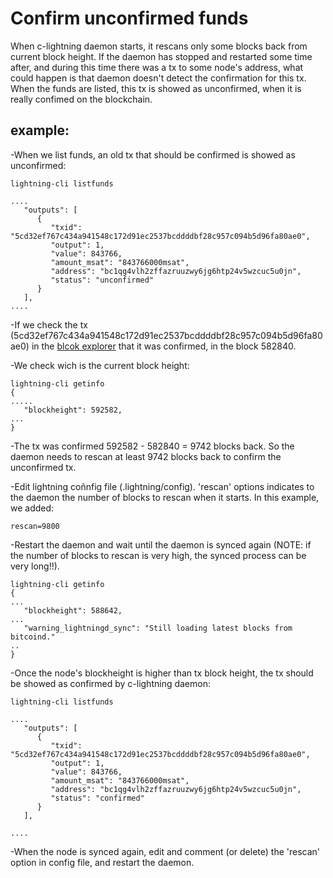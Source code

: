 # Confirm unconfirmed funds

When c-lightning daemon starts, it rescans only some blocks back from current block height. If the daemon has stopped and restarted some time after, and during this time there was a tx to some node's address, what could happen is that daemon doesn't detect the confirmation for this tx. When the funds are listed, this tx is showed as unconfirmed, when it is really confimed on the blockchain.

## example:

-When we list funds, an old tx that should be confirmed is showed as unconfirmed:

```
lightning-cli listfunds

....
   "outputs": [
      {
         "txid": "5cd32ef767c434a941548c172d91ec2537bcddddbf28c957c094b5d96fa80ae0",
         "output": 1,
         "value": 843766,
         "amount_msat": "843766000msat",
         "address": "bc1qg4vlh2zffazruuzwy6jg6htp24v5wzcuc5u0jn",
         "status": "unconfirmed"
      }
   ],
....
```
-If we check the tx (5cd32ef767c434a941548c172d91ec2537bcddddbf28c957c094b5d96fa80ae0) in the [blcok explorer](https://blockstream.info/tx/5cd32ef767c434a941548c172d91ec2537bcddddbf28c957c094b5d96fa80ae0) that it was confirmed, in the block 582840.

-We check wich is the current block height:
```
lightning-cli getinfo
{
.....
   "blockheight": 592582,
...
}
```
-The tx was confirmed 592582 - 582840 = 9742 blocks back. So the daemon needs to rescan at least 9742 blocks back to confirm the unconfirmed tx. 

-Edit lightning coñnfig file (.lightning/config). 'rescan' options indicates to the daemon the number of blocks to rescan when it starts. In this example, we added:
```
rescan=9800
```
-Restart the daemon and wait until the daemon is synced again (NOTE: if the number of blocks to rescan is very high, the synced process can be very long!!).

```
lightning-cli getinfo
{
...
   "blockheight": 588642,
...
   "warning_lightningd_sync": "Still loading latest blocks from bitcoind."
..
}
```
-Once the node's blockheight is higher than tx block height, the tx should be showed as confirmed by c-lightning daemon:

```
lightning-cli listfunds

....
   "outputs": [
      {
         "txid": "5cd32ef767c434a941548c172d91ec2537bcddddbf28c957c094b5d96fa80ae0",
         "output": 1,
         "value": 843766,
         "amount_msat": "843766000msat",
         "address": "bc1qg4vlh2zffazruuzwy6jg6htp24v5wzcuc5u0jn",
         "status": "confirmed"
      }
   ],

....
```
-When the node is synced again, edit and comment (or delete) the 'rescan' option in config file, and restart the daemon.



